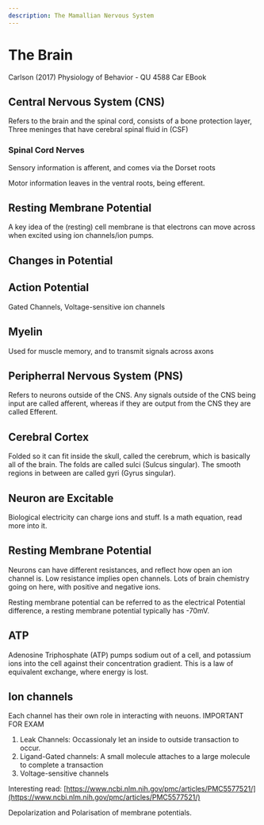 ```yaml
---
description: The Mamallian Nervous System
---
```


# The Brain

Carlson (2017) Physiology of Behavior - QU 4588 Car EBook

## Central Nervous System (CNS)

Refers to the brain and the spinal cord, consists of a bone protection layer, Three meninges that have cerebral spinal fluid in (CSF)

### Spinal Cord Nerves

Sensory information is afferent, and comes via the Dorset roots

Motor information leaves in the ventral roots, being efferent.

## Resting Membrane Potential

A key idea of the (resting) cell membrane is that electrons can move across when excited using ion channels/ion pumps.

## Changes in Potential

## Action Potential

Gated Channels, Voltage-sensitive ion channels

## Myelin

Used for muscle memory, and to transmit signals across axons

## Peripherral Nervous System (PNS)

Refers to neurons outside of the CNS. Any signals outside of the CNS being input are called afferent, whereas if they are output from the CNS they are called Efferent.

## Cerebral Cortex

Folded so it can fit inside the skull, called the cerebrum, which is basically all of the brain. The folds are called sulci (Sulcus singular). The smooth regions in between are called gyri (Gyrus singular).

## Neuron are Excitable

Biological electricity can charge ions and stuff. Is a math equation, read more into it.

## Resting Membrane Potential

Neurons can have different resistances, and reflect how open an ion channel is. Low resistance implies open channels. Lots of brain chemistry going on here, with positive and negative ions.

Resting membrane potential can be referred to as the electrical Potential difference, a resting membrane potential typically has -70mV.

## ATP

Adenosine Triphosphate (ATP) pumps sodium out of a cell, and potassium ions into the cell against their concentration gradient. This is a law of equivalent exchange, where energy is lost.

## Ion channels

Each channel has their own role in interacting with neuons. IMPORTANT FOR EXAM

1. Leak Channels: Occassionaly let an inside to outside transaction to occur.
2. Ligand-Gated channels: A small molecule attaches to a large molecule to complete a transaction
3. Voltage-sensitive channels

Interesting read: [https://www.ncbi.nlm.nih.gov/pmc/articles/PMC5577521/](https://www.ncbi.nlm.nih.gov/pmc/articles/PMC5577521/)

Depolarization and Polarisation of membrane potentials.



